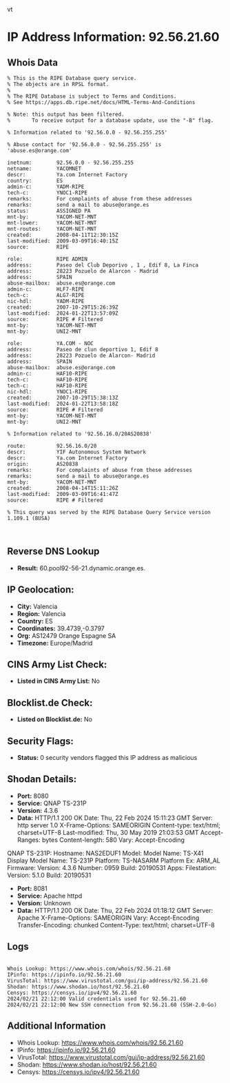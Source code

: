 vt
# IP Address Information: 92.56.21.60

## Whois Data
```
% This is the RIPE Database query service.
% The objects are in RPSL format.
%
% The RIPE Database is subject to Terms and Conditions.
% See https://apps.db.ripe.net/docs/HTML-Terms-And-Conditions

% Note: this output has been filtered.
%       To receive output for a database update, use the "-B" flag.

% Information related to '92.56.0.0 - 92.56.255.255'

% Abuse contact for '92.56.0.0 - 92.56.255.255' is 'abuse.es@orange.com'

inetnum:        92.56.0.0 - 92.56.255.255
netname:        YACOMNET
descr:          Ya.com Internet Factory
country:        ES
admin-c:        YADM-RIPE
tech-c:         YNOC1-RIPE
remarks:        For complaints of abuse from these addresses
remarks:        send a mail to abuse@orange.es
status:         ASSIGNED PA
mnt-by:         YACOM-NET-MNT
mnt-lower:      YACOM-NET-MNT
mnt-routes:     YACOM-NET-MNT
created:        2008-04-11T12:30:15Z
last-modified:  2009-03-09T16:40:15Z
source:         RIPE

role:           RIPE ADMIN
address:        Paseo del Club Deporivo , 1 , Edif 8, La Finca
address:        28223 Pozuelo de Alarcon - Madrid
address:        SPAIN
abuse-mailbox:  abuse.es@orange.com
admin-c:        HLF7-RIPE
tech-c:         ALG7-RIPE
nic-hdl:        YADM-RIPE
created:        2007-10-29T15:26:39Z
last-modified:  2024-01-22T13:57:09Z
source:         RIPE # Filtered
mnt-by:         YACOM-NET-MNT
mnt-by:         UNI2-MNT

role:           YA.COM - NOC
address:        Paseo de clun deportivo 1, Edif 8
address:        28223 Pozuelo de Alarcon- Madrid
address:        SPAIN
abuse-mailbox:  abuse.es@orange.com
admin-c:        HAF10-RIPE
tech-c:         HAF10-RIPE
tech-c:         HAF10-RIPE
nic-hdl:        YNOC1-RIPE
created:        2007-10-29T15:38:13Z
last-modified:  2024-01-22T13:58:18Z
source:         RIPE # Filtered
mnt-by:         YACOM-NET-MNT
mnt-by:         UNI2-MNT

% Information related to '92.56.16.0/20AS20838'

route:          92.56.16.0/20
descr:          YIF Autonomous System Network
descr:          Ya.com Internet Factory
origin:         AS20838
remarks:        For complaints of abuse from these addresses
remarks:        send a mail to abuse@orange.es
mnt-by:         YACOM-NET-MNT
created:        2008-04-14T15:11:26Z
last-modified:  2009-03-09T16:41:47Z
source:         RIPE # Filtered

% This query was served by the RIPE Database Query Service version 1.109.1 (BUSA)



```
## Reverse DNS Lookup
- **Result:** 60.pool92-56-21.dynamic.orange.es.

## IP Geolocation:
- **City:** Valencia
- **Region:** Valencia
- **Country:** ES
- **Coordinates:** 39.4739,-0.3797
- **Org:** AS12479 Orange Espagne SA
- **Timezone:** Europe/Madrid

## CINS Army List Check:
- **Listed in CINS Army List:** 
No

## Blocklist.de Check:
- **Listed on Blocklist.de:** 
No

## Security Flags:
- **Status:** 0 security vendors flagged this IP address as malicious

## Shodan Details:
- **Port:** 8080
- **Service:** QNAP TS-231P
- **Version:** 4.3.6
- **Data:** HTTP/1.1 200 OK
Date: Thu, 22 Feb 2024 15:11:23 GMT
Server: http server 1.0
X-Frame-Options: SAMEORIGIN
Content-type: text/html; charset=UTF-8
Last-modified: Thu, 30 May 2019 21:03:53 GMT
Accept-Ranges: bytes
Content-length: 580
Vary: Accept-Encoding


QNAP TS-231P:
  Hostname: NAS2EDUF1
  Model:
    Model Name: TS-X41
    Display Model Name: TS-231P
    Platform: TS-NASARM
    Platform Ex: ARM_AL
  Firmware:
    Version: 4.3.6
    Number: 0959
    Build: 20190531
  Apps:
    Filestation:
      Version: 5.1.0
      Build: 20190531


- **Port:** 8081
- **Service:** Apache httpd
- **Version:** Unknown
- **Data:** HTTP/1.1 200 OK
Date: Thu, 22 Feb 2024 01:18:12 GMT
Server: Apache
X-Frame-Options: SAMEORIGIN
Vary: Accept-Encoding
Transfer-Encoding: chunked
Content-Type: text/html; charset=UTF-8



## Logs
```

Whois Lookup: https://www.whois.com/whois/92.56.21.60
IPinfo: https://ipinfo.io/92.56.21.60
VirusTotal: https://www.virustotal.com/gui/ip-address/92.56.21.60
Shodan: https://www.shodan.io/host/92.56.21.60
Censys: https://censys.io/ipv4/92.56.21.60
2024/02/21 22:12:00 Valid credentials used for 92.56.21.60
2024/02/21 22:12:00 New SSH connection from 92.56.21.60 (SSH-2.0-Go)

```
## Additional Information
- Whois Lookup: https://www.whois.com/whois/92.56.21.60
- IPinfo: https://ipinfo.io/92.56.21.60
- VirusTotal: https://www.virustotal.com/gui/ip-address/92.56.21.60
- Shodan: https://www.shodan.io/host/92.56.21.60
- Censys: https://censys.io/ipv4/92.56.21.60

